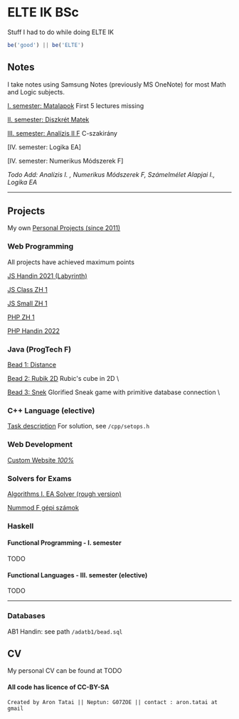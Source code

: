 # ELTE IK BSc

Stuff I had to do while doing ELTE IK

```javascript
be('good') || be('ELTE')
```

## Notes

I take notes using Samsung Notes (previously MS OneNote) for most Math and Logic subjects.

[I. semester: Matalapok](https://github.com/rontap/elteik-web/blob/main/jegyzet/jegyzet_matalapok.pdf) First 5 lectures missing

[II. semester: Diszkrét Matek](https://github.com/rontap/elteik-web/blob/main/jegyzet/jegyzet_dimat.pdf)

[III. semester: Analízis II F](https://github.com/rontap/elteik-web/blob/main/jegyzet/jegyzet_an2f.pdf) C-szakirány

[IV. semester: Logika EA]

[IV. semester: Numerikus Módszerek F]

_Todo Add: Analízis I. , Numerikus Módszerek F, Számelmélet Alapjai I., Logika EA_

---

## Projects

My own [Personal Projects (since 2011)](https://rontap.github.io/rts-nxt/index.html)

### Web Programming

All projects have achieved maximum points 

[JS Handin 2021 (Labyrinth)](https://rontap.github.io/elteik-web/js/bead1/index.html) 

[JS Class ZH 1](https://rontap.github.io/elteik-web/js/bigzh1/index.html)

[JS Small ZH 1](https://rontap.github.io/elteik-web/js/zh1/index.html)

[PHP ZH 1](https://rontap.github.io/elteik-web/php/zh/README.md) 

[PHP Handin 2022](https://rontap.github.io/elteik-web/php/bead/readme.md) 

### Java (ProgTech F)

[Bead 1: Distance](https://rontap.github.io/elteik-web/java/ptech/bead1/readme.pdf)

[Bead 2: Rubik 2D](https://rontap.github.io/elteik-web/java/Rubik2D/ProgTech_2.docx)
Rubic's cube in 2D \

[Bead 3: Snek](https://rontap.github.io/elteik-web/java/ptech/Snek/readme.docx) 
Glorified Sneak game with primitive database connection \ 

### C++ Language (elective)

[Task description](https://github.com/rontap/elteik-web/blob/main/cpp/task.md)
For solution, see `/cpp/setops.h`

### Web Development

[Custom Website *100%*](https://rontap.github.io/elteik-web/webfejlesztes-weboldal/index.html)

### Solvers for Exams

[Algorithms I. EA Solver (rough version)](https://rontap.github.io/elteik-web/algoi-megoldo/index.html) 

[Nummod F gépi számok](https://rontap.github.io/elteik-web/nummod/index.html)

### Haskell

#### Functional Programming - I. semester

TODO

#### Functional Languages - III. semester (elective)

TODO

---

### Databases

AB1 Handin: see path `/adatb1/bead.sql`

## CV

My personal CV can be found at TODO


#### All code has licence of CC-BY-SA

`Created by Aron Tatai || Neptun: G07ZOE || contact : aron.tatai at gmail`
